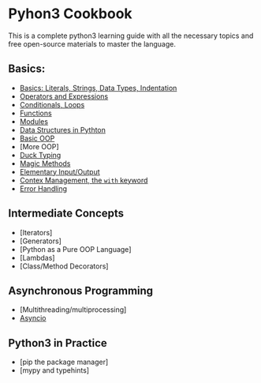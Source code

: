 # Pyhon3 Cookbook
This is a complete python3 learning guide with all the necessary topics and free open-source materials to master the language.

## Basics:
- [Basics: Literals, Strings, Data Types, Indentation](https://python.swaroopch.com/basics.html)
- [Operators and Expressions](https://python.swaroopch.com/op_exp.html)
- [Conditionals, Loops](https://python.swaroopch.com/control_flow.html)
- [Functions](https://python.swaroopch.com/functions.html)
- [Modules](https://python.swaroopch.com/modules.html)
- [Data Structures in Pythton](https://python.swaroopch.com/data_structures.html)
- [Basic OOP](https://python.swaroopch.com/oop.html)
- [More OOP]
- [Duck Typing](https://www.kdnuggets.com/duck-duck-code-an-introduction-to-pythons-duck-typing)
- [Magic Methods](https://www.tutorialsteacher.com/python/magic-methods-in-python)
- [Elementary Input/Output](https://python.swaroopch.com/io.html)
- [Contex Management, the `with` keyword](https://realpython.com/python-with-statement/)
- [Error Handling](https://python.swaroopch.com/exceptions.html)

## Intermediate Concepts
- [Iterators]
- [Generators]
- [Python as a Pure OOP Language]
- [Lambdas]
- [Class/Method Decorators]

## Asynchronous Programming
- [Multithreading/multiprocessing]
- [Asyncio](https://discord.com/channels/@me/1219360635566030901/1279609999022362656)

## Python3 in Practice
- [pip the package manager]
- [mypy and typehints]
